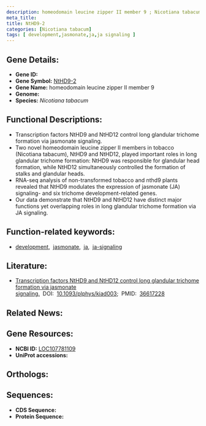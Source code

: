 ```yaml
---
description: homeodomain leucine zipper II member 9 ; Nicotiana tabacum
meta_title:
title: NtHD9-2
categories: [Nicotiana tabacum]
tags: [ development,jasmonate,ja,ja signaling ]
---
```


## Gene Details:
- **Gene ID:** []()
- **Gene Symbol:** <u>NtHD9-2</u>
- **Gene Name:** homeodomain leucine zipper II member 9
- **Genome:** []()
- **Species:** *Nicotiana tabacum*

## Functional Descriptions:
   - Transcription factors NtHD9 and NtHD12 control long glandular trichome formation via jasmonate signaling.
   - Two novel homeodomain leucine zipper II members in tobacco (Nicotiana tabacum), NtHD9 and NtHD12, played important roles in long glandular trichome formation: NtHD9 was responsible for glandular head formation, while NtHD12 simultaneously controlled the formation of stalks and glandular heads.
   - RNA-seq analysis of non-transformed tobacco and nthd9 plants revealed that NtHD9 modulates the expression of jasmonate (JA) signaling- and six trichome development-related genes.
   - Our data demonstrate that NtHD9 and NtHD12 have distinct major functions yet overlapping roles in long glandular trichome formation via JA signaling.

## Function-related keywords:
   - [development](/tags/development/),&nbsp;&nbsp;[jasmonate](/tags/jasmonate/),&nbsp;&nbsp;[ja](/tags/ja/),&nbsp;&nbsp;[ja-signaling](/tags/ja-signaling/)

## Literature:
   - [Transcription factors NtHD9 and NtHD12 control long glandular trichome formation via jasmonate signaling.](https://doi.org/10.1093/plphys/kiad003)&nbsp;&nbsp;DOI:&nbsp;&nbsp;[10.1093/plphys/kiad003](https://doi.org/10.1093/plphys/kiad003);&nbsp;&nbsp;PMID:&nbsp;&nbsp;[36617228](https://pubmed.ncbi.nlm.nih.gov/36617228/)

## Related News:

## Gene Resources:
- **NCBI ID:**  [LOC107781109](https://www.ncbi.nlm.nih.gov/gene/?term=LOC107781109)
- **UniProt accessions:**  [](https://www.uniprot.org/uniprotkb//entry)

## Orthologs:

## Sequences:
- **CDS Sequence:**
- **Protein Sequence:**
